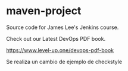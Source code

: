 # maven-project
Source code for James Lee's Jenkins course.

Check out our Latest DevOps PDF book.

https://www.level-up.one/devops-pdf-book

Se realiza un cambio de ejemplo de checkstyle
